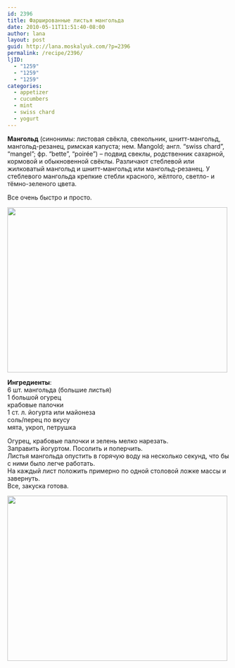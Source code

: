 ```yaml
---
id: 2396
title: Фаршированные листья мангольда
date: 2010-05-11T11:51:40-08:00
author: lana
layout: post
guid: http://lana.moskalyuk.com/?p=2396
permalink: /recipe/2396/
ljID:
  - "1259"
  - "1259"
  - "1259"
categories:
  - appetizer
  - cucumbers
  - mint
  - swiss chard
  - yogurt
---
```

**Мангольд** (синонимы: листовая свёкла, свекольник, шнитт-мангольд, мангольд-резанец, римская капуста; нем. Mangold; англ. &#8220;swiss chard&#8221;, &#8220;mangel&#8221;; фр. &#8220;bette&#8221;, &#8220;poirée&#8221;) &#8211; подвид свеклы, родственник сахарной, кормовой и обыкновенной свёклы. Различают стеблевой или жилковатый мангольд и шнитт-мангольд или мангольд-резанец. У стеблевого мангольда крепкие стебли красного, жёлтого, светло- и тёмно-зеленого цвета.

Все очень быстро и просто.

<img loading="lazy" class="alignnone" title="Swiss chard rolls" src="http://farm5.static.flickr.com/4037/4598765863_793f93f5dd.jpg" alt="" width="500" height="375" /> 

**Ингредиенты**:  
6 шт. мангольда (большие листья)  
1 большой огурец  
крабовые палочки  
1 ст. л. йогурта или майонеза  
соль/перец по вкусу  
мята, укроп, петрушка

Огурец, крабовые палочки и зелень мелко нарезать.  
Заправить йогуртом. Посолить и поперчить.  
Листья мангольда опустить в горячую воду на несколько секунд, что бы с ними было легче работать.  
На каждый лист положить примерно по одной столовой ложке массы и завернуть.  
Все, закуска готова.

<img loading="lazy" class="alignnone" title="Swiss chard rolls" src="http://farm4.static.flickr.com/3566/4599380490_90fe7541ae.jpg" alt="" width="500" height="375" />